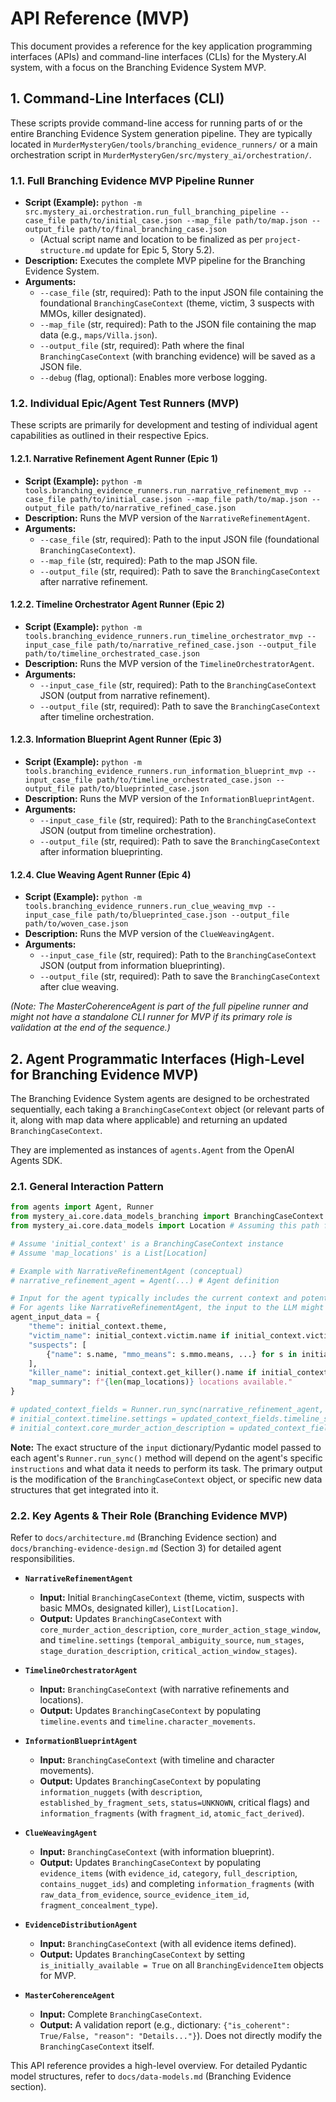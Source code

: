 # API Reference (MVP)

This document provides a reference for the key application programming interfaces (APIs) and command-line interfaces (CLIs) for the Mystery.AI system, with a focus on the Branching Evidence System MVP.

## 1. Command-Line Interfaces (CLI)

These scripts provide command-line access for running parts of or the entire Branching Evidence System generation pipeline. They are typically located in `MurderMysteryGen/tools/branching_evidence_runners/` or a main orchestration script in `MurderMysteryGen/src/mystery_ai/orchestration/`.

### 1.1. Full Branching Evidence MVP Pipeline Runner

-   **Script (Example):** `python -m src.mystery_ai.orchestration.run_full_branching_pipeline --case_file path/to/initial_case.json --map_file path/to/map.json --output_file path/to/final_branching_case.json`
    -   (Actual script name and location to be finalized as per `project-structure.md` update for Epic 5, Story 5.2).
-   **Description:** Executes the complete MVP pipeline for the Branching Evidence System.
-   **Arguments:**
    -   `--case_file` (str, required): Path to the input JSON file containing the foundational `BranchingCaseContext` (theme, victim, 3 suspects with MMOs, killer designated).
    -   `--map_file` (str, required): Path to the JSON file containing the map data (e.g., `maps/Villa.json`).
    -   `--output_file` (str, required): Path where the final `BranchingCaseContext` (with branching evidence) will be saved as a JSON file.
    -   `--debug` (flag, optional): Enables more verbose logging.

### 1.2. Individual Epic/Agent Test Runners (MVP)

These scripts are primarily for development and testing of individual agent capabilities as outlined in their respective Epics.

#### 1.2.1. Narrative Refinement Agent Runner (Epic 1)

-   **Script (Example):** `python -m tools.branching_evidence_runners.run_narrative_refinement_mvp --case_file path/to/initial_case.json --map_file path/to/map.json --output_file path/to/narrative_refined_case.json`
-   **Description:** Runs the MVP version of the `NarrativeRefinementAgent`.
-   **Arguments:**
    -   `--case_file` (str, required): Path to the input JSON file (foundational `BranchingCaseContext`).
    -   `--map_file` (str, required): Path to the map JSON file.
    -   `--output_file` (str, required): Path to save the `BranchingCaseContext` after narrative refinement.

#### 1.2.2. Timeline Orchestrator Agent Runner (Epic 2)

-   **Script (Example):** `python -m tools.branching_evidence_runners.run_timeline_orchestrator_mvp --input_case_file path/to/narrative_refined_case.json --output_file path/to/timeline_orchestrated_case.json`
-   **Description:** Runs the MVP version of the `TimelineOrchestratorAgent`.
-   **Arguments:**
    -   `--input_case_file` (str, required): Path to the `BranchingCaseContext` JSON (output from narrative refinement).
    -   `--output_file` (str, required): Path to save the `BranchingCaseContext` after timeline orchestration.

#### 1.2.3. Information Blueprint Agent Runner (Epic 3)

-   **Script (Example):** `python -m tools.branching_evidence_runners.run_information_blueprint_mvp --input_case_file path/to/timeline_orchestrated_case.json --output_file path/to/blueprinted_case.json`
-   **Description:** Runs the MVP version of the `InformationBlueprintAgent`.
-   **Arguments:**
    -   `--input_case_file` (str, required): Path to the `BranchingCaseContext` JSON (output from timeline orchestration).
    -   `--output_file` (str, required): Path to save the `BranchingCaseContext` after information blueprinting.

#### 1.2.4. Clue Weaving Agent Runner (Epic 4)

-   **Script (Example):** `python -m tools.branching_evidence_runners.run_clue_weaving_mvp --input_case_file path/to/blueprinted_case.json --output_file path/to/woven_case.json`
-   **Description:** Runs the MVP version of the `ClueWeavingAgent`.
-   **Arguments:**
    -   `--input_case_file` (str, required): Path to the `BranchingCaseContext` JSON (output from information blueprinting).
    -   `--output_file` (str, required): Path to save the `BranchingCaseContext` after clue weaving.

*(Note: The MasterCoherenceAgent is part of the full pipeline runner and might not have a standalone CLI runner for MVP if its primary role is validation at the end of the sequence.)*

## 2. Agent Programmatic Interfaces (High-Level for Branching Evidence MVP)

The Branching Evidence System agents are designed to be orchestrated sequentially, each taking a `BranchingCaseContext` object (or relevant parts of it, along with map data where applicable) and returning an updated `BranchingCaseContext`.

They are implemented as instances of `agents.Agent` from the OpenAI Agents SDK.

### 2.1. General Interaction Pattern

```python
from agents import Agent, Runner
from mystery_ai.core.data_models_branching import BranchingCaseContext # Assuming this path
from mystery_ai.core.data_models import Location # Assuming this path for Location if separate

# Assume 'initial_context' is a BranchingCaseContext instance
# Assume 'map_locations' is a List[Location]

# Example with NarrativeRefinementAgent (conceptual)
# narrative_refinement_agent = Agent(...) # Agent definition

# Input for the agent typically includes the current context and potentially specific parts
# For agents like NarrativeRefinementAgent, the input to the LLM might be a dict derived from the context.
agent_input_data = {
    "theme": initial_context.theme,
    "victim_name": initial_context.victim.name if initial_context.victim else None,
    "suspects": [
        {"name": s.name, "mmo_means": s.mmo.means, ...} for s in initial_context.suspects
    ],
    "killer_name": initial_context.get_killer().name if initial_context.get_killer() else None,
    "map_summary": f"{len(map_locations)} locations available."
}

# updated_context_fields = Runner.run_sync(narrative_refinement_agent, input=agent_input_data)
# initial_context.timeline.settings = updated_context_fields.timeline_settings # Example update
# initial_context.core_murder_action_description = updated_context_fields.core_murder_action_description
```

**Note:** The exact structure of the `input` dictionary/Pydantic model passed to each agent's `Runner.run_sync()` method will depend on the agent's specific `instructions` and what data it needs to perform its task. The primary output is the modification of the `BranchingCaseContext` object, or specific new data structures that get integrated into it.

### 2.2. Key Agents & Their Role (Branching Evidence MVP)

Refer to `docs/architecture.md` (Branching Evidence section) and `docs/branching-evidence-design.md` (Section 3) for detailed agent responsibilities.

-   **`NarrativeRefinementAgent`**
    -   **Input:** Initial `BranchingCaseContext` (theme, victim, suspects with basic MMOs, designated killer), `List[Location]`.
    -   **Output:** Updates `BranchingCaseContext` with `core_murder_action_description`, `core_murder_action_stage_window`, and `timeline.settings` (`temporal_ambiguity_source`, `num_stages`, `stage_duration_description`, `critical_action_window_stages`).

-   **`TimelineOrchestratorAgent`**
    -   **Input:** `BranchingCaseContext` (with narrative refinements and locations).
    -   **Output:** Updates `BranchingCaseContext` by populating `timeline.events` and `timeline.character_movements`.

-   **`InformationBlueprintAgent`**
    -   **Input:** `BranchingCaseContext` (with timeline and character movements).
    -   **Output:** Updates `BranchingCaseContext` by populating `information_nuggets` (with `description`, `established_by_fragment_sets`, `status=UNKNOWN`, critical flags) and `information_fragments` (with `fragment_id`, `atomic_fact_derived`).

-   **`ClueWeavingAgent`**
    -   **Input:** `BranchingCaseContext` (with information blueprint).
    -   **Output:** Updates `BranchingCaseContext` by populating `evidence_items` (with `evidence_id`, `category`, `full_description`, `contains_nugget_ids`) and completing `information_fragments` (with `raw_data_from_evidence`, `source_evidence_item_id`, `fragment_concealment_type`).

-   **`EvidenceDistributionAgent`**
    -   **Input:** `BranchingCaseContext` (with all evidence items defined).
    -   **Output:** Updates `BranchingCaseContext` by setting `is_initially_available = True` on all `BranchingEvidenceItem` objects for MVP.

-   **`MasterCoherenceAgent`**
    -   **Input:** Complete `BranchingCaseContext`.
    -   **Output:** A validation report (e.g., dictionary: `{"is_coherent": True/False, "reason": "Details..."}`). Does not directly modify the `BranchingCaseContext` itself.

This API reference provides a high-level overview. For detailed Pydantic model structures, refer to `docs/data-models.md` (Branching Evidence section). 